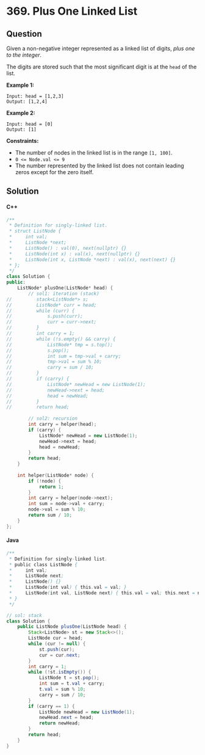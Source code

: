 # 369. Plus One Linked List

## Question

Given a non-negative integer represented as a linked list of digits, _plus one to the integer_.

The digits are stored such that the most significant digit is at the `head` of the list.

**Example 1:**

```
Input: head = [1,2,3]
Output: [1,2,4]
```

**Example 2:**

```
Input: head = [0]
Output: [1]
```

**Constraints:**

* The number of nodes in the linked list is in the range `[1, 100]`.
* `0 <= Node.val <= 9`
* The number represented by the linked list does not contain leading zeros except for the zero itself.

## Solution

#### C++

```cpp
/**
 * Definition for singly-linked list.
 * struct ListNode {
 *     int val;
 *     ListNode *next;
 *     ListNode() : val(0), next(nullptr) {}
 *     ListNode(int x) : val(x), next(nullptr) {}
 *     ListNode(int x, ListNode *next) : val(x), next(next) {}
 * };
 */
class Solution {
public:
    ListNode* plusOne(ListNode* head) {
        // sol1: iteration (stack)
//         stack<ListNode*> s;
//         ListNode* curr = head;
//         while (curr) {
//             s.push(curr);
//             curr = curr->next;
//         }
//         int carry = 1;
//         while (!s.empty() && carry) {
//             ListNode* tmp = s.top();
//             s.pop();
//             int sum = tmp->val + carry;
//             tmp->val = sum % 10;
//             carry = sum / 10;
//         }
//         if (carry) {
//             ListNode* newHead = new ListNode(1);
//             newHead->next = head;
//             head = newHead;
//         }
//         return head;
        
        // sol2: recursion
        int carry = helper(head);
        if (carry) {
            ListNode* newHead = new ListNode(1);
            newHead->next = head;
            head = newHead;
        }
        return head;
    }
    
    int helper(ListNode* node) {
        if (!node) {
            return 1;
        }
        int carry = helper(node->next);
        int sum = node->val + carry;
        node->val = sum % 10;
        return sum / 10;
    }
};
```

#### Java

```java
/**
 * Definition for singly-linked list.
 * public class ListNode {
 *     int val;
 *     ListNode next;
 *     ListNode() {}
 *     ListNode(int val) { this.val = val; }
 *     ListNode(int val, ListNode next) { this.val = val; this.next = next; }
 * }
 */

// sol: stack
class Solution {
    public ListNode plusOne(ListNode head) {
        Stack<ListNode> st = new Stack<>();
        ListNode cur = head;
        while (cur != null) {
            st.push(cur);
            cur = cur.next;
        }
        int carry = 1;
        while (!st.isEmpty()) {
            ListNode t = st.pop();
            int sum = t.val + carry;
            t.val = sum % 10;
            carry = sum / 10;
        }
        if (carry == 1) {
            ListNode newHead = new ListNode(1);
            newHead.next = head;
            return newHead;
        }
        return head;
    }
}
```

